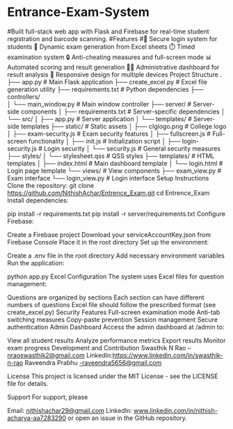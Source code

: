 # Entrance-Exam-System
#Built full-stack web app with Flask and Firebase for real-time student registration and barcode scanning.
#Features
#🔐 Secure login system for students
📝 Dynamic exam generation from Excel sheets
⏱️ Timed examination system
🔒 Anti-cheating measures and full-screen mode
📊 Automated scoring and result generation
👨‍💼 Administrative dashboard for result analysis
📱 Responsive design for multiple devices
Project Structure
.
├── app.py                  # Main Flask application
├── create_excel.py         # Excel file generation utility
├── requirements.txt        # Python dependencies
├── controllers/           
│   └── main_window.py     # Main window controller
├── server/                 # Server-side components
│   ├── requirements.txt    # Server-specific dependencies
│   └── src/
│       ├── app.py         # Server application
│       └── templates/     # Server-side templates
├── static/                # Static assets
│   ├── clglogo.png       # College logo
│   ├── exam-security.js  # Exam security features
│   ├── fullscreen.js     # Full-screen functionality
│   ├── init.js           # Initialization script
│   ├── login-security.js # Login security
│   └── security.js       # General security measures
├── styles/
│   └── stylesheet.qss    # QSS styles
├── templates/            # HTML templates
│   ├── index.html       # Main dashboard template
│   └── login.html       # Login page template
└── views/               # View components
    ├── exam_view.py     # Exam interface
    └── login_view.py    # Login interface
Setup Instructions
Clone the repository:
git clone https://github.com/NithishAchar/Entrence_Exam.git
cd Entrence_Exam
Install dependencies:

pip install -r requirements.txt
pip install -r server/requirements.txt
Configure Firebase:

Create a Firebase project
Download your serviceAccountKey.json from Firebase Console
Place it in the root directory
Set up the environment:

Create a .env file in the root directory
Add necessary environment variables
Run the application:

python app.py
Excel Configuration
The system uses Excel files for question management:

Questions are organized by sections
Each section can have different numbers of questions
Excel file should follow the prescribed format (see create_excel.py)
Security Features
Full-screen examination mode
Anti-tab switching measures
Copy-paste prevention
Session management
Secure authentication
Admin Dashboard
Access the admin dashboard at /admin to:

View all student results
Analyze performance metrics
Export results
Monitor exam progress
Development and Contribution
Swasthik N Rao – nraoswasthik2@gmail.com LinkedIn:https://www.linkedin.com/in/swasthik-n-rao
Raveendra Prabhu -raveendra5656@gmail.com

License
This project is licensed under the MIT License - see the LICENSE file for details.

Support
For support, please

Email: nithishachar29@gmail.com
LinkedIn: www.linkedin.com/in/nithish-acharya-aa7283290
or open an issue in the GitHub repository.
